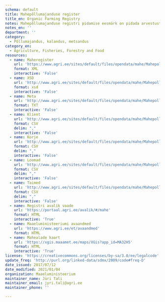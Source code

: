 ```yaml
---
schema: default
title: Mahepõllumajanduse register
title_en: Organic Farming Registry
notes: Mahepõllumajanduse registri pidamise eesmärk on pidada arvestust mahepõllumajanduse valdkonnas tegutsevate isikute ja nende tunnustatud ettevõtete üle avalikkusele kättesaadaval ning tõhusa järelevalve teostamist võimaldaval viisil. Registri vastutav töötleja on Maaeluministeerium ja volitatud töötleja on Põllumajandusamet (PMA). Täpsemat teavet mahepõllumajanduse registri kohta saab PMA kodulehelt
notes_en: ''
department: ''
category:
  - Põllumajandus, kalandus, metsandus
category_en:
  - Agriculture, Fisheries, Forestry and Food
resources:
  - name: Maheregister
    url: 'https://www.agri.ee/sites/default/files/opendata/mahe/Mahepollumajandus.xml'
    format: XML
    interactive: 'False'
  - name: XSD
    url: 'http://www.agri.ee/sites/default/files/opendata/mahe/Mahepollumajandus.xsd'
    format: xsd
    interactive: 'False'
  - name: Meta
    url: 'http://www.agri.ee/sites/default/files/opendata/mahe/Mahepollumajandus.csvmeta.txt'
    format: TXT
    interactive: 'False'
  - name: Klient
    url: 'http://www.agri.ee/sites/default/files/opendata/mahe/Mahepollumajandus.klient.csv'
    format: CSV
    delim: ","
    interactive: 'False'
  - name: Korje
    url: 'http://www.agri.ee/sites/default/files/opendata/mahe/Mahepollumajandus.korje.csv'
    format: CSV
    delim: ","
    interactive: 'False'
  - name: Loomad
    url: 'http://www.agri.ee/sites/default/files/opendata/mahe/Mahepollumajandus.loom.csv'
    format: CSV
    delim: ","
    interactive: 'False'
  - name: Taimed
    url: 'http://www.agri.ee/sites/default/files/opendata/mahe/Mahepollumajandus.taim.csv'
    format: CSV
    delim: ","
    interactive: 'False'
  - name: Registri avalik vaade
    url: 'https://portaal.agri.ee/avalik/#/mahe'
    format: HTML
    interactive: 'True'
  - name: Maaeluministeeriumi avaandmed
    url: 'https://www.agri.ee/et/avaandmed'
    format: HTML
  - name: Mahealade kaart
    url: 'https://xgis.maaamet.ee/maps/XGis?app_id=MA32H5'
    format: HTML
    interactive: 'True'
license: 'https://creativecommons.org/licenses/by-sa/3.0/ee/legalcode'
update_freq: 'http://purl.org/linked-data/sdmx/2009/code#freq-D'
date_issued: 2017/07/12
date_modified: 2021/01/04
organization: Maaeluministeerium
maintainer_name: Jüri Tali
maintainer_email: jyri.tali@agri.ee
maintainer_phone: ''

---
```


